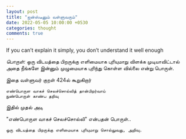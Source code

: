 ```yaml
---
layout: post
title: "ஐன்ஸ்டீனும் வள்ளுவரும்"
date: 2022-05-05 10:00:00 +0530
categories: thought
comments: true
---
```

If you can’t explain it simply, you don’t understand it well enough<br>

<i>பொருள்:</i> ஒரு விடயத்தை பிறருக்கு எளிமையாக  புரியுமாறு விளக்க முடியாவிட்டால் அதை நீங்களே இன்னும் முழுமையாக புரிந்து கொள்ள வில்லை என்று பொருள்.

இதை வள்ளுவர் குறள் 424ல் கூறுகிறார்
```
எண்பொருள வாகச் செலச்சொல்லித் தான்பிறர்வாய்
நுண்பொருள் காண்ப தறிவு
```

இதில் முதல் அடி

"எண்பொருள வாகச் செலச்சொல்லி"
என்பதன் பொருள்.. 

```ஒரு விடயத்தை பிறருக்கு எளிமையாக புரியுமாறு சொல்லுவது, அறிவு.```